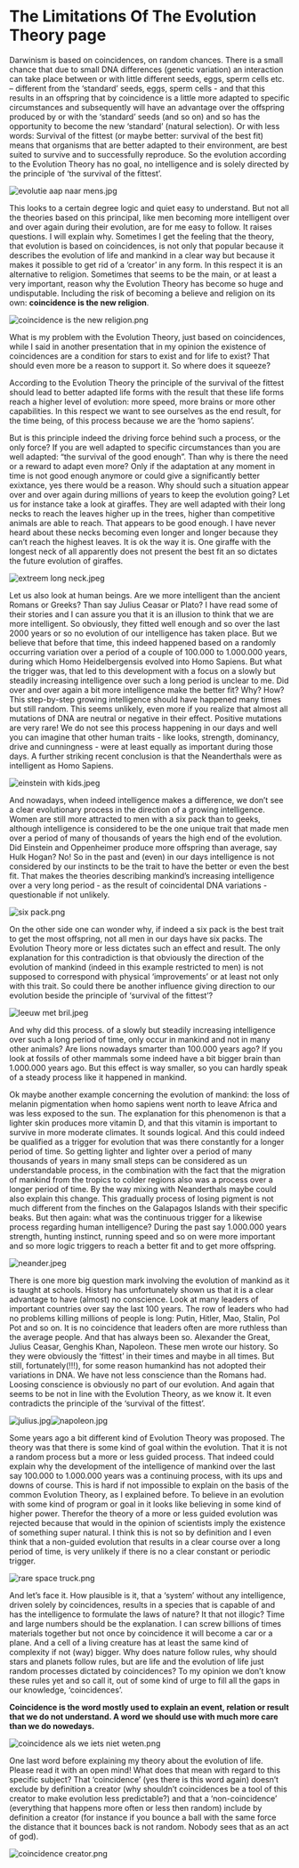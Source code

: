 # The Limitations Of The Evolution Theory page

Darwinism is based on coincidences, on random chances. There is a small chance that due to small DNA differences (genetic variation) an interaction can take place between or with little different seeds, eggs, sperm cells etc. – different from the ‘standard’ seeds, eggs, sperm cells - and that this results in an offspring that by coincidence is a little more adapted to specific circumstances and subsequently will have an advantage over the offspring produced by or with the ‘standard’ seeds (and so on) and so has the opportunity to become the new ‘standard’ (natural selection). Or with less words: Survival of the fittest (or maybe better: survival of the best fit) means that organisms that are better adapted to their environment, are best suited to survive and to successfully reproduce. So the evolution according to the Evolution Theory has no goal, no intelligence and is solely directed by the principle of ‘the survival of the fittest’.

![evolutie aap naar mens.jpg](/evolutie%20aap%20naar%20mens.jpg)

This looks to a certain degree logic and quiet easy to understand. But not all the theories based on this principal, like men becoming more intelligent over and over again during their evolution, are for me easy to follow. It raises questions. I will explain why. Sometimes I get the feeling that the theory, that evolution is based on coincidences, is not only that popular because it describes the evolution of life and mankind in a clear way but because it makes it possible to get rid of a ‘creator’ in any form. In this respect it is an alternative to religion. Sometimes that seems to be the main, or at least a very important, reason why the Evolution Theory has become so huge and undisputable. Including the risk of becoming a believe and religion on its own: **coincidence is the new religion**.

![coincidence is the new religion.png](/coincidence%20is%20the%20new%20religion.png)

What is my problem with the Evolution Theory, just based on coincidences, while I said in another presentation that in my opinion the existence of coincidences are a condition for stars to exist and for life to exist? That should even more be a reason to support it. So where does it squeeze?

According to the Evolution Theory the principle of the survival of the fittest should lead to better adapted life forms with the result that these life forms reach a higher level of evolution: more speed, more brains or more other capabilities. In this respect we want to see ourselves as the end result, for the time being, of this process because we are the ‘homo sapiens’.

But is this principle indeed the driving force behind such a process, or the only force? If you are well adapted to specific circumstances than you are well adapted: “the survival of the good enough”. Than why is there the need or a reward to adapt even more? Only if the adaptation at any moment in time is not good enough anymore or could give a significantly better exixtance, yes there would be a reason. Why should such a situation appear over and over again during millions of years to keep the evolution going? Let us for instance take a look at giraffes. They are well adapted with their long necks to reach the leaves higher up in the trees, higher than competitive animals are able to reach. That appears to be good enough. I have never heard about these necks becoming even longer and longer because they can’t reach the highest leaves. It is ok the way it is. One giraffe with the longest neck of all apparently does not present the best fit an so dictates the future evolution of giraffes.

![extreem long neck.jpeg](/extreem%20long%20neck.jpeg)

Let us also look at human beings. Are we more intelligent than the ancient Romans or Greeks? Than say Julius Ceasar or Plato? I have read some of their stories and I can assure you that it is an illusion to think that we are more intelligent. So obviously, they fitted well enough and so over the last 2000 years or so no evolution of our intelligence has taken place. But we believe that before that time, this indeed happened based on a randomly occurring variation over a period of a couple of 100.000 to 1.000.000 years, during which Homo Heidelbergensis evolved into Homo Sapiens. But what the trigger was, that led to this development with a focus on a slowly but steadily increasing intelligence over such a long period is unclear to me. Did over and over again a bit more intelligence make the better fit? Why? How? This step-by-step growing intelligence should have happened many times but still random. This seems unlikely, even more if you realize that almost all mutations of DNA are neutral or negative in their effect. Positive mutations are very rare! We do not see this process happening in our days and well you can imagine that other human traits - like looks, strength, dominancy, drive and cunningness - were at least equally as important during those days. A further striking recent conclusion is that the Neanderthals were as intelligent as Homo Sapiens.

![einstein with kids.jpeg](/einstein%20with%20kids.jpeg)

And nowadays, when indeed intelligence makes a difference, we don’t see a clear evolutionary process in the direction of a growing intelligence. Women are still more attracted to men with a six pack than to geeks, although intelligence is considered to be the one unique trait that made men over a period of many of thousands of years the high end of the evolution. Did Einstein and Oppenheimer produce more offspring than average, say Hulk Hogan? No! So in the past and (even) in our days intelligence is not considered by our instincts to be the trait to have the better or even the best fit. That makes the theories describing mankind’s increasing intelligence over a very long period - as the result of coincidental DNA variations - questionable if not unlikely.

![six pack.png](/six%20pack.png)

On the other side one can wonder why, if indeed a six pack is the best trait to get the most offspring, not all men in our days have six packs. The Evolution Theory more or less dictates such an effect and result. The only explanation for this contradiction is that obviously the direction of the evolution of mankind (indeed in this example restricted to men) is not supposed to correspond with physical ‘improvements’ or at least not only with this trait. So could there be another influence giving direction to our evolution beside the principle of ‘survival of the fittest’?

![leeuw met bril.jpeg](/leeuw%20met%20bril.jpeg)

And why did this process. of a slowly but steadily increasing intelligence over such a long period of time, only occur in mankind and not in many other animals? Are lions nowadays smarter than 100.000 years ago? If you look at fossils of other mammals some indeed have a bit bigger brain than 1.000.000 years ago. But this effect is way smaller, so you can hardly speak of a steady process like it happened in mankind.

Ok maybe another example concerning the evolution of mankind: the loss of melanin pigmentation when homo sapiens went north to leave Africa and was less exposed to the sun. The explanation for this phenomenon is that a lighter skin produces more vitamin D, and that this vitamin is important to survive in more moderate climates. It sounds logical. And this could indeed be qualified as a trigger for evolution that was there constantly for a longer period of time. So getting lighter and lighter over a period of many thousands of years in many small steps can be considered as un understandable process, in the combination with the fact that the migration of mankind from the tropics to colder regions also was a process over a longer period of time. By the way mixing with Neanderthals maybe could also explain this change. This gradually process of losing pigment is not much different from the finches on the Galapagos Islands with their specific beaks. But then again: what was the continuous trigger for a likewise process regarding human intelligence? During the past say 1.000.000 years strength, hunting instinct, running speed and so on were more important and so more logic triggers to reach a better fit and to get more offspring.

![neander.jpeg](/neander.jpeg)

There is one more big question mark involving the evolution of mankind as it is taught at schools. History has unfortunately shown us that it is a clear advantage to have (almost) no conscience. Look at many leaders of important countries over say the last 100 years. The row of leaders who had no problems killing millions of people is long: Putin, Hitler, Mao, Stalin, Pol Pot and so on. It is no coincidence that leaders often are more ruthless than the average people. And that has always been so. Alexander the Great, Julius Ceasar, Genghis Khan, Napoleon. These men wrote our history. So they were obviously the ‘fittest’ in their times and maybe in all times. But still, fortunately(!!!), for some reason humankind has not adopted their variations in DNA. We have not less conscience than the Romans had. Loosing conscience is obviously no part of our evolution. And again that seems to be not in line with the Evolution Theory, as we know it. It even contradicts the principle of the ‘survival of the fittest’.

![julius.jpg](/julius.jpg)![napoleon.jpg](/napoleon.jpg)

Some years ago a bit different kind of Evolution Theory was proposed. The theory was that there is some kind of goal within the evolution. That it is not a random process but a more or less guided process. That indeed could explain why the development of the intelligence of mankind over the last say 100.000 to 1.000.000 years was a continuing process, with its ups and downs of course. This is hard if not impossible to explain on the basis of the common Evolution Theory, as I explained before. To believe in an evolution with some kind of program or goal in it looks like believing in some kind of higher power. Therefor the theory of a more or less guided evolution was rejected because that would in the opinion of scientists imply the existence of something super natural. I think this is not so by definition and I even think that a non-guided evolution that results in a clear course over a long period of time, is very unlikely if there is no a clear constant or periodic trigger.

![rare space truck.png](/rare%20space%20truck.png)

And let’s face it. How plausible is it, that a ‘system’ without any intelligence, driven solely by coincidences, results in a species that is capable of and has the intelligence to formulate the laws of nature? It that not illogic? Time and large numbers should be the explanation. I can screw billions of times materials together but not once by coincidence it will become a car or a plane. And a cell of a living creature has at least the same kind of complexity if not (way) bigger. Why does nature follow rules, why should stars and planets follow rules, but are life and the evolution of life just random processes dictated by coincidences? To my opinion we don’t know these rules yet and so call it, out of some kind of urge to fill all the gaps in our knowledge, ‘coincidences’.

**Coincidence is the word mostly used to explain an event, relation or result that we do not understand. A word we should use with much more care than we do nowedays.**

![coincidence als we iets niet weten.png](/coincidence%20als%20we%20iets%20niet%20weten.png)

One last word before explaining my theory about the evolution of life. Please read it with an open mind! What does that mean with regard to this specific subject? That ‘coincidence’ (yes there is this word again) doesn’t exclude by definition a creator (why shouldn’t coincidences be a tool of this creator to make evolution less predictable?) and that a ‘non-coincidence’ (everything that happens more often or less then random) include by definition a creator (for instance if you bounce a ball with the same force the distance that it bounces back is not random. Nobody sees that as an act of god).

![coincidence creator.png](/coincidence%20creator.png)

